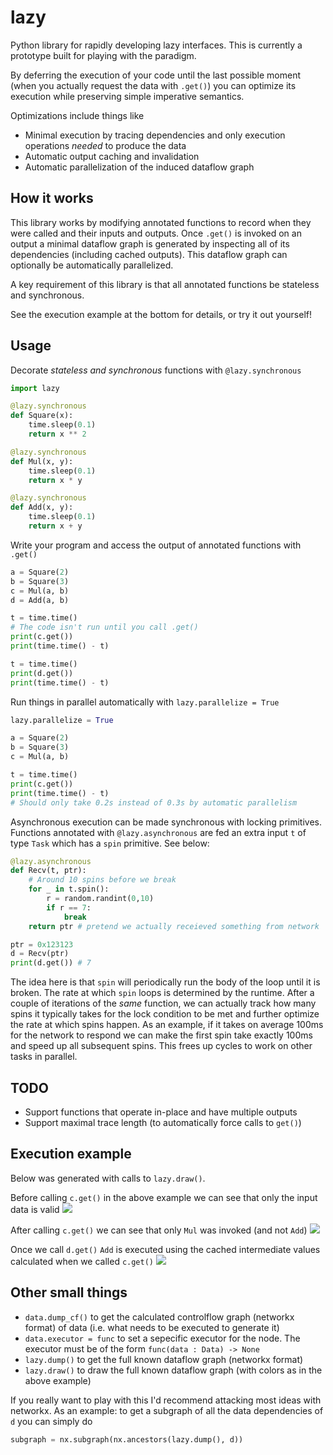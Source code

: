# lazy
Python library for rapidly developing lazy interfaces.  This is currently a prototype built for playing with the paradigm.

By deferring the execution of your code until the last possible moment (when you actually request the data with `.get()`)
you can optimize its execution while preserving simple imperative semantics.

Optimizations include things like
- Minimal execution by tracing dependencies and only execution operations *needed* to produce the data
- Automatic output caching and invalidation
- Automatic parallelization of the induced dataflow graph

## How it works

This library works by modifying annotated functions to record when they were called and their inputs and outputs.
Once `.get()` is invoked on an output a minimal dataflow graph is generated by inspecting
all of its dependencies (including cached outputs).  This dataflow graph can optionally be automatically parallelized.

A key requirement of this library is that all annotated functions be stateless and synchronous.

See the execution example at the bottom for details, or try it out yourself!

## Usage

Decorate *stateless and synchronous* functions with `@lazy.synchronous`

````python
import lazy

@lazy.synchronous
def Square(x):
    time.sleep(0.1)
    return x ** 2

@lazy.synchronous
def Mul(x, y):
    time.sleep(0.1)
    return x * y

@lazy.synchronous
def Add(x, y):
    time.sleep(0.1)
    return x + y
````

Write your program and access the output of annotated functions with `.get()`

````python
a = Square(2)
b = Square(3)
c = Mul(a, b)
d = Add(a, b)

t = time.time()
# The code isn't run until you call .get()
print(c.get())
print(time.time() - t)

t = time.time()
print(d.get())
print(time.time() - t)
````

Run things in parallel automatically with `lazy.parallelize = True`

````python
lazy.parallelize = True

a = Square(2)
b = Square(3)
c = Mul(a, b)

t = time.time()
print(c.get())
print(time.time() - t)
# Should only take 0.2s instead of 0.3s by automatic parallelism
````

Asynchronous execution can be made synchronous with locking primitives.
Functions annotated with `@lazy.asynchronous` are fed an extra input `t`
of type `Task` which has a `spin` primitive.  See below:

````python
@lazy.asynchronous
def Recv(t, ptr):
    # Around 10 spins before we break
    for _ in t.spin():
        r = random.randint(0,10)
        if r == 7:
            break
    return ptr # pretend we actually receieved something from network

ptr = 0x123123
d = Recv(ptr)
print(d.get()) # 7
````

The idea here is that `spin` will periodically run the body of the loop until it is broken.
The rate at which `spin` loops is determined by the runtime.
After a couple of iterations of the *same* function,
we can actually track how many spins it typically takes for the lock condition to be met and further optimize the rate at which spins happen.
As an example, if it takes on average 100ms for the network to respond we can make the first spin take exactly 100ms and speed up all subsequent spins.
This frees up cycles to work on other tasks in parallel.

## TODO

- Support functions that operate in-place and have multiple outputs
- Support maximal trace length (to automatically force calls to `get()`)

## Execution example

Below was generated with calls to `lazy.draw()`.

Before calling `c.get()` in the above example we can see that only the input data is valid
![](https://i.imgur.com/8jetAUY.png)

After calling `c.get()` we can see that only `Mul` was invoked (and not `Add`)
![](https://i.imgur.com/1MygD3H.png)

Once we call `d.get()` `Add` is executed using the cached intermediate values calculated when we called `c.get()`
![](https://i.imgur.com/2Hnf6XL.png)

## Other small things

- `data.dump_cf()` to get the calculated controlflow graph (networkx format) of data (i.e. what needs to be executed to generate it)
- `data.executor = func` to set a sepecific executor for the node.  The executor must be of the form `func(data : Data) -> None`
- `lazy.dump()` to get the full known dataflow graph (networkx format)
- `lazy.draw()` to draw the full known dataflow graph (with colors as in the above example)

If you really want to play with this I'd recommend attacking most ideas with networkx.
As an example: to get a subgraph of all the data dependencies of `d` you can simply do
````python
subgraph = nx.subgraph(nx.ancestors(lazy.dump(), d))
````
